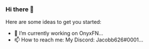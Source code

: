 ### Hi there 👋

Here are some ideas to get you started:

- 🔭 I’m currently working on OnyxFN...
- 📫 How to reach me: My Discord: Jacobb626#0001...
